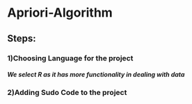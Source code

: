 # Apriori-Algorithm
## Steps:
### 1)Choosing Language for the project
##### We select R as it has more functionality in dealing with data
### 2)Adding Sudo Code to the project
